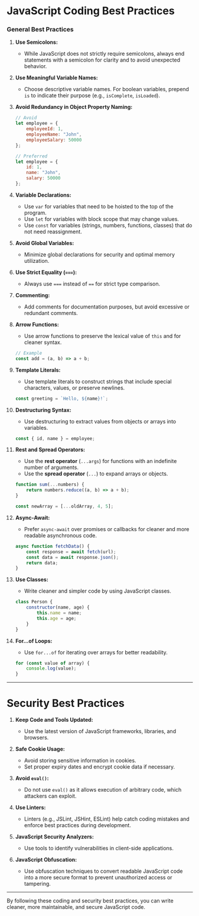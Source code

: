 # JavaScript Coding Best Practices

### General Best Practices

1. **Use Semicolons:**  
   - While JavaScript does not strictly require semicolons, always end statements with a semicolon for clarity and to avoid unexpected behavior.

2. **Use Meaningful Variable Names:**  
   - Choose descriptive variable names. For boolean variables, prepend `is` to indicate their purpose (e.g., `isComplete`, `isLoaded`).

3. **Avoid Redundancy in Object Property Naming:**
   ```javascript
   // Avoid
   let employee = {
       employeeId: 1,
       employeeName: "John",
       employeeSalary: 50000
   };

   // Preferred
   let employee = {
       id: 1,
       name: "John",
       salary: 50000
   };
   ```

4. **Variable Declarations:**
   - Use `var` for variables that need to be hoisted to the top of the program.
   - Use `let` for variables with block scope that may change values.
   - Use `const` for variables (strings, numbers, functions, classes) that do not need reassignment.

5. **Avoid Global Variables:**
   - Minimize global declarations for security and optimal memory utilization.

6. **Use Strict Equality (`===`):**
   - Always use `===` instead of `==` for strict type comparison.

7. **Commenting:**
   - Add comments for documentation purposes, but avoid excessive or redundant comments.

8. **Arrow Functions:**
   - Use arrow functions to preserve the lexical value of `this` and for cleaner syntax.
   ```javascript
   // Example
   const add = (a, b) => a + b;
   ```

9. **Template Literals:**
   - Use template literals to construct strings that include special characters, values, or preserve newlines.
   ```javascript
   const greeting = `Hello, ${name}!`;
   ```

10. **Destructuring Syntax:**
    - Use destructuring to extract values from objects or arrays into variables.
    ```javascript
    const { id, name } = employee;
    ```

11. **Rest and Spread Operators:**
    - Use the **rest operator** (`...args`) for functions with an indefinite number of arguments.
    - Use the **spread operator** (`...`) to expand arrays or objects.
    ```javascript
    function sum(...numbers) {
        return numbers.reduce((a, b) => a + b);
    }

    const newArray = [...oldArray, 4, 5];
    ```

12. **Async-Await:**
    - Prefer `async-await` over promises or callbacks for cleaner and more readable asynchronous code.
    ```javascript
    async function fetchData() {
        const response = await fetch(url);
        const data = await response.json();
        return data;
    }
    ```

13. **Use Classes:**
    - Write cleaner and simpler code by using JavaScript classes.
    ```javascript
    class Person {
        constructor(name, age) {
            this.name = name;
            this.age = age;
        }
    }
    ```

14. **For...of Loops:**
    - Use `for...of` for iterating over arrays for better readability.
    ```javascript
    for (const value of array) {
        console.log(value);
    }
    ```

---

# Security Best Practices

1. **Keep Code and Tools Updated:**
   - Use the latest version of JavaScript frameworks, libraries, and browsers.

2. **Safe Cookie Usage:**
   - Avoid storing sensitive information in cookies.
   - Set proper expiry dates and encrypt cookie data if necessary.

3. **Avoid `eval()`:**
   - Do not use `eval()` as it allows execution of arbitrary code, which attackers can exploit.

4. **Use Linters:**
   - Linters (e.g., JSLint, JSHint, ESLint) help catch coding mistakes and enforce best practices during development.

5. **JavaScript Security Analyzers:**
   - Use tools to identify vulnerabilities in client-side applications.

6. **JavaScript Obfuscation:**
   - Use obfuscation techniques to convert readable JavaScript code into a more secure format to prevent unauthorized access or tampering.

---

By following these coding and security best practices, you can write cleaner, more maintainable, and secure JavaScript code.
